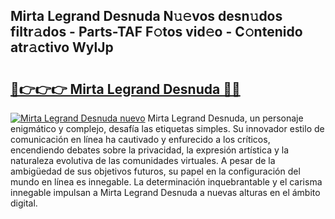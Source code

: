 ## Mirta Legrand Desnuda N𝚞𝚎vos desn𝚞dos filtr𝚊dos - Parts-TAF F𝚘tos vid𝚎o - C𝚘ntenido atr𝚊ctivo WylJp

# <h2><a href="http://mb9u1cj.tromn.icu/?c=Mirta+Legrand+Desnuda">🔗👉👉👉 Mirta Legrand Desnuda 🔗🔗</a></h2>

[![Mirta Legrand Desnuda nuevo](https://i.imgur.com/pEAQMta.gif)](http://mb9u1cj.tromn.icu/?c=Mirta+Legrand+Desnuda)
Mirta Legrand Desnuda, un personaje enigmático y complejo, desafía las etiquetas simples. Su innovador estilo de comunicación en línea ha cautivado y enfurecido a los críticos, encendiendo debates sobre la privacidad, la expresión artística y la naturaleza evolutiva de las comunidades virtuales. A pesar de la ambigüedad de sus objetivos futuros, su papel en la configuración del mundo en línea es innegable. La determinación inquebrantable y el carisma innegable impulsan a Mirta Legrand Desnuda a nuevas alturas en el ámbito digital.
